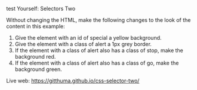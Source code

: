 test Yourself: Selectors Two

Without changing the HTML, make the following changes to the look of the content in this example:

1. Give the element with an id of special a yellow background.
2. Give the element with a class of alert a 1px grey border.
3. If the element with a class of alert also has a class of stop, make the background red.
4. If the element with a class of alert also has a class of go, make the background green.

Live web: https://gitthuma.github.io/css-selector-two/
